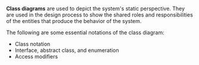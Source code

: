 **Class diagrams** are used to depict the system's static perspective. They are used in the design process to show the shared roles and responsibilities of the entities that produce the behavior of the system.

The following are some essential notations of the class diagram:
- Class notation
- Interface, abstract class, and enumeration
- Access modifiers